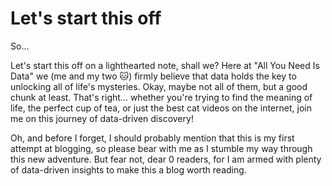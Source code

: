 # Let's start this off

So...

Let's start this off on a lighthearted note, shall we? Here at "All You Need Is Data" we (me and my two :cat:) firmly believe that data holds the key to unlocking all of life's mysteries. Okay, maybe not all of them, but a good chunk at least. That's right... whether you're trying to find the meaning of life, the perfect cup of tea, or just the best cat videos on the internet, join me on this journey of data-driven discovery!

Oh, and before I forget, I should probably mention that this is my first attempt at blogging, so please bear with me as I stumble my way through this new adventure. But fear not, dear 0 readers, for I am armed with plenty of data-driven insights to make this a blog worth reading.






